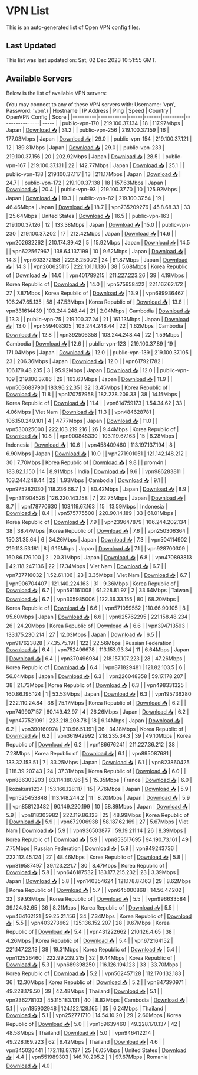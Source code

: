 # VPN List

This is an auto-generated list of Open VPN config files.

## Last Updated

This list was last updated on: Sat, 02 Dec 2023 10:51:55 GMT.

## Available Servers

Below is the list of available VPN servers:

(You may connect to any of these VPN servers with: Username: 'vpn', Password: 'vpn'.)
| Hostname | IP Address | Ping | Speed | Country | OpenVPN Config | Score |
|----------|------------|------|-------|---------|----------------| ----- |
| public-vpn-170 | 219.100.37.134 | 18 | 117.97Mbps | Japan | [Download 📥](./configs/server_0_JP.ovpn) | 31.2 |
| public-vpn-256 | 219.100.37.159 | 16 | 177.03Mbps | Japan | [Download 📥](./configs/server_1_JP.ovpn) | 29.0 |
| public-vpn-154 | 219.100.37.121 | 12 | 189.81Mbps | Japan | [Download 📥](./configs/server_2_JP.ovpn) | 29.0 |
| public-vpn-233 | 219.100.37.156 | 20 | 202.92Mbps | Japan | [Download 📥](./configs/server_3_JP.ovpn) | 28.5 |
| public-vpn-167 | 219.100.37.131 | 22 | 142.77Mbps | Japan | [Download 📥](./configs/server_4_JP.ovpn) | 25.1 |
| public-vpn-138 | 219.100.37.117 | 13 | 211.17Mbps | Japan | [Download 📥](./configs/server_5_JP.ovpn) | 24.7 |
| public-vpn-172 | 219.100.37.138 | 18 | 157.63Mbps | Japan | [Download 📥](./configs/server_6_JP.ovpn) | 20.4 |
| public-vpn-93 | 219.100.37.70 | 10 | 125.92Mbps | Japan | [Download 📥](./configs/server_7_JP.ovpn) | 19.3 |
| public-vpn-82 | 219.100.37.54 | 19 | 46.46Mbps | Japan | [Download 📥](./configs/server_8_JP.ovpn) | 18.7 |
| vpn735209276 | 45.8.68.33 | 33 | 25.64Mbps | United States | [Download 📥](./configs/server_9_US.ovpn) | 16.5 |
| public-vpn-163 | 219.100.37.126 | 12 | 133.38Mbps | Japan | [Download 📥](./configs/server_10_JP.ovpn) | 15.0 |
| public-vpn-230 | 219.100.37.202 | 17 | 212.42Mbps | Japan | [Download 📥](./configs/server_11_JP.ovpn) | 14.6 |
| vpn202632262 | 210.174.39.42 | 5 | 15.92Mbps | Japan | [Download 📥](./configs/server_12_JP.ovpn) | 14.5 |
| vpn622567967 | 138.64.137.199 | 10 | 9.62Mbps | Japan | [Download 📥](./configs/server_13_JP.ovpn) | 14.3 |
| vpn603372158 | 222.8.250.72 | 24 | 61.87Mbps | Japan | [Download 📥](./configs/server_14_JP.ovpn) | 14.3 |
| vpn260625115 | 222.101.11.136 | 38 | 5.68Mbps | Korea Republic of | [Download 📥](./configs/server_15_KR.ovpn) | 14.0 |
| vpn401789215 | 211.227.223.26 | 39 | 4.19Mbps | Korea Republic of | [Download 📥](./configs/server_16_KR.ovpn) | 14.0 |
| vpn575658422 | 221.167.62.172 | 27 | 7.87Mbps | Korea Republic of | [Download 📥](./configs/server_17_KR.ovpn) | 13.9 |
| vpn699936467 | 106.247.65.135 | 58 | 47.53Mbps | Korea Republic of | [Download 📥](./configs/server_18_KR.ovpn) | 13.8 |
| vpn331614439 | 103.244.248.44 | 21 | 2.04Mbps | Cambodia | [Download 📥](./configs/server_19_KH.ovpn) | 13.3 |
| public-vpn-75 | 219.100.37.24 | 21 | 161.13Mbps | Japan | [Download 📥](./configs/server_20_JP.ovpn) | 13.0 |
| vpn599408305 | 103.244.248.44 | 22 | 1.62Mbps | Cambodia | [Download 📥](./configs/server_21_KH.ovpn) | 12.8 |
| vpn392506358 | 103.244.248.44 | 22 | 1.59Mbps | Cambodia | [Download 📥](./configs/server_22_KH.ovpn) | 12.6 |
| public-vpn-123 | 219.100.37.89 | 19 | 171.04Mbps | Japan | [Download 📥](./configs/server_23_JP.ovpn) | 12.0 |
| public-vpn-139 | 219.100.37.105 | 23 | 206.36Mbps | Japan | [Download 📥](./configs/server_24_JP.ovpn) | 12.0 |
| vpn617921782 | 106.179.48.235 | 3 | 95.92Mbps | Japan | [Download 📥](./configs/server_25_JP.ovpn) | 12.0 |
| public-vpn-109 | 219.100.37.86 | 29 | 163.63Mbps | Japan | [Download 📥](./configs/server_26_JP.ovpn) | 11.9 |
| vpn503683790 | 183.96.22.35 | 32 | 3.45Mbps | Korea Republic of | [Download 📥](./configs/server_27_KR.ovpn) | 11.8 |
| vpn170757958 | 182.228.209.33 | 38 | 14.15Mbps | Korea Republic of | [Download 📥](./configs/server_28_KR.ovpn) | 11.4 |
| vpn614759173 | 1.54.34.62 | 33 | 4.06Mbps | Viet Nam | [Download 📥](./configs/server_29_VN.ovpn) | 11.3 |
| vpn484628781 | 106.150.249.101 | 4 | 47.77Mbps | Japan | [Download 📥](./configs/server_30_JP.ovpn) | 11.0 |
| vpn530025000 | 222.103.219.216 | 26 | 9.44Mbps | Korea Republic of | [Download 📥](./configs/server_31_KR.ovpn) | 10.8 |
| vpn900845330 | 103.119.67.163 | 15 | 8.28Mbps | Indonesia | [Download 📥](./configs/server_32_ID.ovpn) | 10.6 |
| vpn458409460 | 113.197.137.194 | 8 | 6.90Mbps | Japan | [Download 📥](./configs/server_33_JP.ovpn) | 10.0 |
| vpn271901051 | 121.142.148.212 | 30 | 7.70Mbps | Korea Republic of | [Download 📥](./configs/server_34_KR.ovpn) | 9.8 |
| prom4n | 183.82.1.150 | 14 | 8.91Mbps | India | [Download 📥](./configs/server_35_IN.ovpn) | 9.6 |
| vpn986283811 | 103.244.248.44 | 22 | 1.93Mbps | Cambodia | [Download 📥](./configs/server_36_KH.ovpn) | 9.1 |
| vpn975282030 | 118.236.66.7 | 3 | 80.42Mbps | Japan | [Download 📥](./configs/server_37_JP.ovpn) | 8.9 |
| vpn311904526 | 126.220.143.158 | 7 | 22.75Mbps | Japan | [Download 📥](./configs/server_38_JP.ovpn) | 8.7 |
| vpn178770630 | 103.119.67.163 | 15 | 13.59Mbps | Indonesia | [Download 📥](./configs/server_39_ID.ovpn) | 8.4 |
| vpn575775500 | 220.90.14.189 | 33 | 61.01Mbps | Korea Republic of | [Download 📥](./configs/server_40_KR.ovpn) | 7.9 |
| vpn239647879 | 106.244.202.134 | 38 | 38.47Mbps | Korea Republic of | [Download 📥](./configs/server_41_KR.ovpn) | 7.6 |
| vpn250306364 | 150.31.35.64 | 6 | 34.26Mbps | Japan | [Download 📥](./configs/server_42_JP.ovpn) | 7.3 |
| vpn504114902 | 219.113.53.181 | 8 | 9.16Mbps | Japan | [Download 📥](./configs/server_43_JP.ovpn) | 7.1 |
| vpn928700309 | 160.86.179.100 | 2 | 20.31Mbps | Japan | [Download 📥](./configs/server_44_JP.ovpn) | 6.8 |
| vpn470893813 | 42.118.247.136 | 22 | 17.34Mbps | Viet Nam | [Download 📥](./configs/server_45_VN.ovpn) | 6.7 |
| vpn737716032 | 1.52.61.106 | 23 | 3.35Mbps | Viet Nam | [Download 📥](./configs/server_46_VN.ovpn) | 6.7 |
| vpn906704407 | 121.140.224.163 | 31 | 9.36Mbps | Korea Republic of | [Download 📥](./configs/server_47_KR.ovpn) | 6.7 |
| vpn591161008 | 61.228.81.97 | 2 | 33.64Mbps | Taiwan | [Download 📥](./configs/server_48_TW.ovpn) | 6.7 |
| vpn305985006 | 122.36.33.155 | 80 | 68.20Mbps | Korea Republic of | [Download 📥](./configs/server_49_KR.ovpn) | 6.6 |
| vpn571059552 | 110.66.90.105 | 8 | 95.60Mbps | Japan | [Download 📥](./configs/server_50_JP.ovpn) | 6.6 |
| vpn625762295 | 221.158.48.234 | 26 | 24.20Mbps | Korea Republic of | [Download 📥](./configs/server_51_KR.ovpn) | 6.6 |
| vpn394713593 | 133.175.230.214 | 27 | 12.03Mbps | Japan | [Download 📥](./configs/server_52_JP.ovpn) | 6.5 |
| vpn917623828 | 77.35.75.191 | 122 | 22.56Mbps | Russian Federation | [Download 📥](./configs/server_53_RU.ovpn) | 6.4 |
| vpn752496678 | 113.153.93.34 | 11 | 6.64Mbps | Japan | [Download 📥](./configs/server_54_JP.ovpn) | 6.4 |
| vpn370496984 | 218.157.107.223 | 28 | 47.26Mbps | Korea Republic of | [Download 📥](./configs/server_55_KR.ovpn) | 6.4 |
| vpn871829481 | 121.82.103.5 | 6 | 56.04Mbps | Japan | [Download 📥](./configs/server_56_JP.ovpn) | 6.3 |
| vpn226048358 | 59.17.178.207 | 38 | 21.73Mbps | Korea Republic of | [Download 📥](./configs/server_57_KR.ovpn) | 6.3 |
| vpn498331325 | 160.86.195.124 | 1 | 53.53Mbps | Japan | [Download 📥](./configs/server_58_JP.ovpn) | 6.3 |
| vpn195736280 | 222.110.24.84 | 38 | 75.17Mbps | Korea Republic of | [Download 📥](./configs/server_59_KR.ovpn) | 6.2 |
| vpn749907157 | 60.149.42.97 | 4 | 26.26Mbps | Japan | [Download 📥](./configs/server_60_JP.ovpn) | 6.2 |
| vpn477521091 | 223.218.208.78 | 18 | 9.14Mbps | Japan | [Download 📥](./configs/server_61_JP.ovpn) | 6.2 |
| vpn390160974 | 210.96.51.191 | 36 | 34.18Mbps | Korea Republic of | [Download 📥](./configs/server_62_KR.ovpn) | 6.2 |
| vpn361942992 | 218.235.34.3 | 39 | 49.10Mbps | Korea Republic of | [Download 📥](./configs/server_63_KR.ovpn) | 6.2 |
| vpn186676241 | 211.227.36.212 | 38 | 7.28Mbps | Korea Republic of | [Download 📥](./configs/server_64_KR.ovpn) | 6.1 |
| vpn895087681 | 133.32.153.51 | 7 | 33.25Mbps | Japan | [Download 📥](./configs/server_65_JP.ovpn) | 6.1 |
| vpn823860425 | 118.39.207.43 | 24 | 37.31Mbps | Korea Republic of | [Download 📥](./configs/server_66_KR.ovpn) | 6.0 |
| vpn886303203 | 83.114.180.96 | 5 | 15.35Mbps | France | [Download 📥](./configs/server_67_FR.ovpn) | 6.0 |
| kozakura1234 | 153.166.128.117 | 15 | 7.76Mbps | Japan | [Download 📥](./configs/server_68_JP.ovpn) | 5.9 |
| vpn525453848 | 113.148.244.2 | 11 | 8.20Mbps | Japan | [Download 📥](./configs/server_69_JP.ovpn) | 5.9 |
| vpn858123482 | 90.149.220.199 | 10 | 58.89Mbps | Japan | [Download 📥](./configs/server_70_JP.ovpn) | 5.9 |
| vpn818303982 | 222.119.86.123 | 25 | 48.99Mbps | Korea Republic of | [Download 📥](./configs/server_71_KR.ovpn) | 5.9 |
| vpn672906938 | 58.187.62.169 | 27 | 5.67Mbps | Viet Nam | [Download 📥](./configs/server_72_VN.ovpn) | 5.9 |
| vpn936503877 | 59.19.211.14 | 26 | 8.39Mbps | Korea Republic of | [Download 📥](./configs/server_73_KR.ovpn) | 5.9 |
| vpn853517695 | 94.190.73.161 | 49 | 7.75Mbps | Russian Federation | [Download 📥](./configs/server_74_RU.ovpn) | 5.9 |
| vpn949243736 | 222.112.45.124 | 27 | 48.46Mbps | Korea Republic of | [Download 📥](./configs/server_75_KR.ovpn) | 5.8 |
| vpn819587497 | 39.123.221.7 | 30 | 8.47Mbps | Korea Republic of | [Download 📥](./configs/server_76_KR.ovpn) | 5.8 |
| vpn646187532 | 183.177.215.232 | 23 | 3.39Mbps | Japan | [Download 📥](./configs/server_77_JP.ovpn) | 5.8 |
| vpn140354624 | 121.178.87.163 | 29 | 8.62Mbps | Korea Republic of | [Download 📥](./configs/server_78_KR.ovpn) | 5.7 |
| vpn645000868 | 14.56.47.202 | 32 | 39.93Mbps | Korea Republic of | [Download 📥](./configs/server_79_KR.ovpn) | 5.5 |
| vpn996633584 | 39.124.62.65 | 36 | 8.21Mbps | Korea Republic of | [Download 📥](./configs/server_80_KR.ovpn) | 5.5 |
| vpn464162121 | 59.25.21.156 | 34 | 7.34Mbps | Korea Republic of | [Download 📥](./configs/server_81_KR.ovpn) | 5.5 |
| vpn403273662 | 125.136.152.207 | 28 | 9.67Mbps | Korea Republic of | [Download 📥](./configs/server_82_KR.ovpn) | 5.4 |
| vpn431222662 | 210.126.4.65 | 38 | 4.26Mbps | Korea Republic of | [Download 📥](./configs/server_83_KR.ovpn) | 5.4 |
| vpn672164152 | 221.147.22.13 | 38 | 19.31Mbps | Korea Republic of | [Download 📥](./configs/server_84_KR.ovpn) | 5.4 |
| vpn112526460 | 222.99.239.215 | 32 | 9.44Mbps | Korea Republic of | [Download 📥](./configs/server_85_KR.ovpn) | 5.3 |
| vpn689398250 | 116.126.194.123 | 33 | 33.70Mbps | Korea Republic of | [Download 📥](./configs/server_86_KR.ovpn) | 5.2 |
| vpn562457128 | 112.170.132.183 | 36 | 12.30Mbps | Korea Republic of | [Download 📥](./configs/server_87_KR.ovpn) | 5.2 |
| vpn847390971 | 49.228.179.50 | 39 | 42.48Mbps | Thailand | [Download 📥](./configs/server_88_TH.ovpn) | 5.1 |
| vpn236278103 | 45.115.183.131 | 40 | 8.82Mbps | Cambodia | [Download 📥](./configs/server_89_KH.ovpn) | 5.1 |
| vpn185902948 | 124.122.128.165 | 35 | 6.24Mbps | Thailand | [Download 📥](./configs/server_90_TH.ovpn) | 5.1 |
| vpn252771710 | 14.54.10.20 | 29 | 2.60Mbps | Korea Republic of | [Download 📥](./configs/server_91_KR.ovpn) | 5.0 |
| vpn159639460 | 49.228.170.137 | 42 | 48.58Mbps | Thailand | [Download 📥](./configs/server_92_TH.ovpn) | 5.0 |
| vpn946412214 | 49.228.169.223 | 62 | 9.42Mbps | Thailand | [Download 📥](./configs/server_93_TH.ovpn) | 4.6 |
| vpn345026441 | 172.118.87.197 | 25 | 6.05Mbps | United States | [Download 📥](./configs/server_94_US.ovpn) | 4.4 |
| vpn551989303 | 146.70.205.2 | 1 | 97.67Mbps | Romania | [Download 📥](./configs/server_95_RO.ovpn) | 4.0 |
